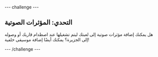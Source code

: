--- challenge ---

## التحدي: المؤثرات الصوتية
هل يمكنك إضافة مؤثرات صوتية إلى لعبتك ليتم تشغيلها عند اصطدام قاربك أو وصوله إلى الجزيرة؟ يمكنك أيضًا إضافة موسيقى خلفية!

--- /challenge ---

